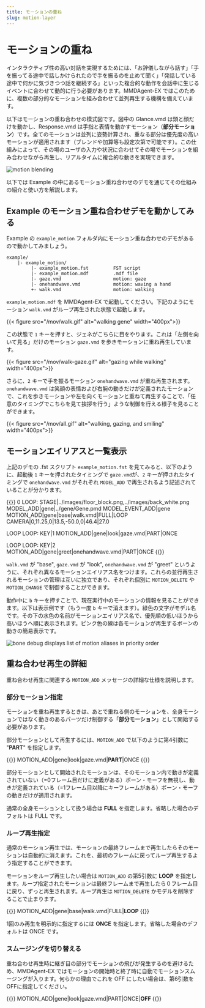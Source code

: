 ```yaml
---
title: モーションの重ね
slug: motion-layer
---
```

# モーションの重ね

インタラクティブ性の高い対話を実現するためには、「お辞儀しながら話す」「手を振ってる途中で話しかけられたので手を振るのを止めて聞く」「発話している途中で何かに気づきつつ話を継続する」といった複合的な動作を会話中に生じるイベントに合わせて動的に行う必要があります。MMDAgent-EX ではこのために、複数の部分的なモーションを組み合わせて並列再生する機構を備えています。

以下はモーションの重ね合わせの模式図です。図中の Glance.vmd は頭と顔だけを動かし、Response.vmd は手指と表情を動かすモーション（**部分モーション**）です。全てのモーションは並列に姿勢計算され、重なる部分は優先度の高いモーションが適用されます（ブレンドや加算等も設定次第で可能です）。この仕組みによって、その場のユーザの入力や状況に合わせてその場でモーションを組み合わせながら再生し、リアルタイムに複合的な動きを実現できます。

![motion blending](/images/motion_blending.png)

以下では Example の中にあるモーション重ね合わせのデモを通じてその仕組みの紹介と使い方を解説します。

## Example のモーション重ね合わせデモを動かしてみる

Example の `example_motion` フォルダ内にモーション重ね合わせのデモがあるので動かしてみましょう。

    example/
        |- example_motion/
             |- example_motion.fst         FST script
             |- example_motion.mdf         .mdf file
             |- gaze.vmd                   motion: gaze
             |- onehandwave.vmd            motion: waving a hand
             +- walk.vmd                   motion: walking

`example_motion.mdf` を MMDAgent-EX で起動してください。下記のようにモーション `walk.vmd` がループ再生された状態で起動します。

{{< figure src="/mov/walk.gif" alt="walking gene" width="400px">}}

この状態で `1` キーを押すと、ジェネがこちらに目をやります。これは「左側を向いて見る」だけのモーション `gaze.vmd` を歩きモーションに重ね再生しています。

{{< figure src="/mov/walk-gaze.gif" alt="gazing while walking" width="400px">}}

さらに、`2` キーで手を振るモーション `onehandwave.vmd` が重ね再生されます。`onehandwave.vmd` は笑顔の表情および右腕の動きだけが定義されたモーションで、これを歩きモーションや左を向くモーションと重ねて再生することで、「任意のタイミングでこちらを見て挨拶を行う」ような制御を行える様子を見ることができます。

{{< figure src="/mov/all.gif" alt="walking, gazing, and smiling" width="400px">}}

## モーションエイリアスと一覧表示

上記のデモの .fst スクリプト `example_motion.fst` を見てみると、以下のように、起動後 `1` キーを押されたタイミングで `gaze.vmd`が、`2` キーが押されたタイミングで `onehandwave.vmd` がそれぞれ `MODEL_ADD` で再生されるよう記述されていることが分かります。

{{<fst>}}
0 LOOP:
    <eps> STAGE|../images/floor_block.png,../images/back_white.png
    <eps> MODEL_ADD|gene|../gene/Gene.pmd
    MODEL_EVENT_ADD|gene  MOTION_ADD|gene|base|walk.vmd|FULL|LOOP
    <eps> CAMERA|0,11.25,0|13.5,-50.0,0|46.4|27.0

LOOP LOOP:
    KEY|1 MOTION_ADD|gene|look|gaze.vmd|PART|ONCE

LOOP LOOP:
    KEY|2 MOTION_ADD|gene|greet|onehandwave.vmd|PART|ONCE
{{</fst>}}

`walk.vmd` が "base", `gaze.vmd` が "look", `onehandwave.vmd` が "greet" というように、それぞれ異なるモーションエイリアス名をつけます。これらの並行再生されるモーションの管理は互いに独立であり、それぞれ個別に `MOTION_DELETE` や `MOTION_CHANGE` で制御することができます。

動作中に `b` キーを押すことで、現在実行中のモーションの情報を見ることができます。以下は表示例です（もう一度 `b` キーで消えます）。緑色の文字がモデル名です。その下の水色の名前がモーションエイリアス名で、優先順の低いほうから高いほうへ順に表示されます。ピンク色の線は各モーションが再生するボーンの動きの簡易表示です。

![bone debug displays list of motion aliases in priority order](/images/bone.png)

## 重ね合わせ再生の詳細

重ね合わせ再生に関連する `MOTION_ADD` メッセージの詳細な仕様を説明します。

### 部分モーション指定

モーションを重ね再生するときは、あとで重ねる側のモーションを、全身モーションではなく動きのあるパーツだけ制御する「**部分モーション**」として開始する必要があります。

部分モーションとして再生するには、`MOTION_ADD` で以下のように第4引数に "**PART**" を指定します。

{{<message>}}
MOTION_ADD|gene|look|gaze.vmd|**PART**|ONCE
{{</message>}}

部分モーションとして開始されたモーションは、そのモーション内で動きが定義されていない（=0フレーム目だけに定義がある）ボーン・モーフを無視し、動きが定義されている（=1フレーム目以降にキーフレームがある）ボーン・モーフの動きだけが適用されます。

通常の全身モーションとして扱う場合は **FULL** を指定します。省略した場合のデフォルトは FULL です。

### ループ再生指定

通常のモーション再生では、モーションの最終フレームまで再生したらそのモーションは自動的に消えます。これを、最初のフレームに戻ってループ再生するよう指定することができます。

モーションをループ再生したい場合は `MOTION_ADD` の第5引数に **LOOP** を指定します。ループ指定されたモーションは最終フレームまで再生したら０フレーム目に戻り、ずっと再生されます。ループ再生は  `MOTION_DELETE` かモデルを削除することで止まります。

{{<message>}}
MOTION_ADD|gene|base|walk.vmd|FULL|**LOOP**
{{</message>}}

1回のみ再生を明示的に指定するには **ONCE** を指定します。省略した場合のデフォルトは ONCE です。

### スムージングを切り替える

重ね合わせ再生時に継ぎ目の部分でモーションの飛びが発生するのを避けるため、MMDAgent-EX ではモーションの開始時と終了時に自動でモーションスムージングが入ります。何らかの理由でこれを OFF にしたい場合は、第6引数をOFFに指定してください。

{{<message>}}
MOTION_ADD|gene|look|gaze.vmd|PART|ONCE|**OFF**
{{</message>}}
